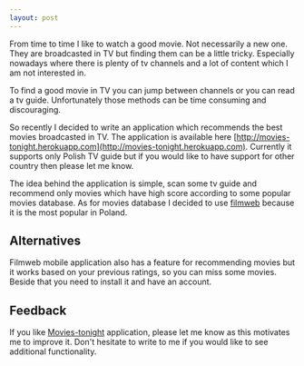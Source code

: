 ```yaml
---
layout: post
---
```


From time to time I like to watch a good movie. Not necessarily a new one. They are broadcasted in TV but finding them
can be a little tricky. Especially nowadays where there is plenty of tv channels and a lot of content which I am not interested in.

To find a good movie in TV you can jump between channels or you can read a tv guide.
Unfortunately those methods can be time consuming and discouraging.

So recently I decided to write an application which recommends the best movies broadcasted in TV.
The application is available here [http://movies-tonight.herokuapp.com](http://movies-tonight.herokuapp.com).
Currently it supports only Polish TV guide but if you would like to have support for other country then please let me know.

The idea behind the application is simple, scan some tv guide and recommend only movies which have high score
according to some popular movies database. As for movies database I decided to use [filmweb](http://filmweb.pl) because
it is the most popular in Poland.

Alternatives
---
Filmweb mobile application also has a feature for recommending movies but it works based on your previous ratings,
so you can miss some movies. Beside that you need to install it and have an account.

Feedback
---
If you like [Movies-tonight](http://movies-tonight.herokuapp.com) application, please let me know as this motivates me to improve it.
Don't hesitate to write to me if you would like to see additional functionality.
